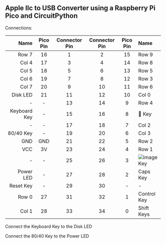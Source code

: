 ## Apple IIc to USB Converter using a Raspberry Pi Pico and CircuitPython

Connections:

| Name | Pico Pin | Connector Pin | Connector Pin | Pico Pin | Name |
| ----:|:--------:|:-------------:|:-------------:|:--------:|:---- |
| Row 7 | 16 | 1  | 2  | 15 | Row 9 |
| Col 4 | 17 | 3  | 4  | 14 | Row 8 |
| Col 5 | 18 | 5  | 6  | 13 | Row 5 |
| Col 6 | 19 | 7  | 8  | 12 | Row 3 |
| Col 7 | 20 | 9  | 10 | 11 | Row 6 |
| Disk LED | 21 | 11 | 12 | 10 | Col 0 |
| - | - | 13 | 14 | 9  | Row 4 |
| Keyboard Key | - | 15 | 16 | 8  |  Key |
| - | - | 17 | 18 | 7  | Col 2 |
| 80/40 Key | - | 19 | 20 | 6  | Col 3 |
| GND | GND | 21 | 22 | 5  | Row 2 |
| VCC | 3V | 23 | 24 | 4  | Row 1 |
| - | - | 25 | 26 | 3  | ![image](https://github.com/user-attachments/assets/b49f1246-6cbf-4148-8a9d-f9158ccd5ae8) Key |
| Power LED | - | 27 | 28 | 2  | Caps Key |
| Reset Key | - | 29 | 30 | -  | - |
| Row 0 | 27 | 31 | 32 | 1  | Control Key |
| Col 1 | 28 | 33 | 34 | 0  | Shift Keys |

Connect the Keyboard Key to the Disk LED

Connect the 80/40 Key to the Power LED
